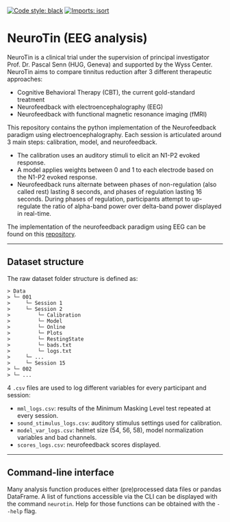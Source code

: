 [![Code style: black](https://img.shields.io/badge/code%20style-black-000000.svg)](https://github.com/psf/black)
[![Imports: isort](https://img.shields.io/badge/%20imports-isort-%231674b1?style=flat&labelColor=ef8336)](https://pycqa.github.io/isort/)

# NeuroTin (EEG analysis)

NeuroTin is a clinical trial under the supervision of principal investigator
Prof. Dr. Pascal Senn (HUG, Geneva) and supported by the Wyss Center.
NeuroTin aims to compare tinnitus reduction after 3 different therapeutic
approaches:

- Cognitive Behavioral Therapy (CBT), the current gold-standard treatment
- Neurofeedback with electroencephalography (EEG)
- Neurofeedback with functional magnetic resonance imaging (fMRI)

This repository contains the python implementation of the Neurofeedback
paradigm using electroencephalography. Each session is articulated around 3
main steps: calibration, model, and neurofeedback.

- The calibration uses an auditory stimuli to elicit an N1-P2 evoked response.
- A model applies weights between 0 and 1 to each electrode based on the
  N1-P2 evoked response.
- Neurofeedback runs alternate between phases of non-regulation (also called
  rest) lasting 8 seconds, and phases of regulation lasting 16 seconds. During
  phases of regulation, participants attempt to up-regulate the ratio of
  alpha-band power over delta-band power displayed in real-time.

The implementation of the neurofeedback paradigm using EEG can be found on this
[repository](https://github.com/mscheltienne/neurotin-eeg).

---

## Dataset structure

The raw dataset folder structure is defined as:

```
> Data
> └─ 001
>     └─ Session 1
>     └─ Session 2
>         └─ Calibration
>         └─ Model
>         └─ Online
>         └─ Plots
>         └─ RestingState
>         └─ bads.txt
>         └─ logs.txt
>     └─ ...
>     └─ Session 15
> └─ 002
> └─ ...
```

4 `.csv` files are used to log different variables for every participant and
session:

- `mml_logs.csv`: results of the Minimum Masking Level test repeated at every
  session.
- `sound_stimulus_logs.csv`: auditory stimulus settings used for calibration.
- `model_var_logs.csv`: helmet size (54, 56, 58), model normalization variables
  and bad channels.
- `scores_logs.csv`: neurofeedback scores displayed.

---

## Command-line interface

Many analysis function produces either (pre)processed data files or pandas
DataFrame. A list of functions accessible via the CLI can be displayed with the
command `neurotin`. Help for those functions can be obtained with the `--help`
flag.
